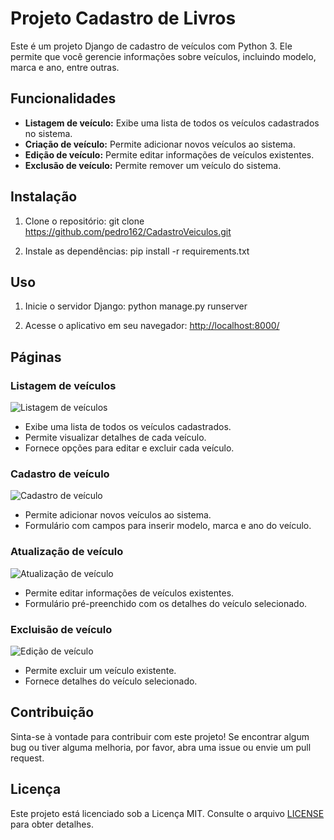 # Projeto Cadastro de Livros

Este é um projeto Django de cadastro de veículos com Python 3. Ele permite que você gerencie informações sobre veículos, incluindo modelo, marca e ano, entre outras.

## Funcionalidades

- **Listagem de veículo:** Exibe uma lista de todos os veículos cadastrados no sistema.
- **Criação de veículo:** Permite adicionar novos veículos ao sistema.
- **Edição de veículo:** Permite editar informações de veículos existentes.
- **Exclusão de veículo:** Permite remover um veículo do sistema.

## Instalação

1. Clone o repositório:
   git clone https://github.com/pedro162/CadastroVeiculos.git

2. Instale as dependências:
   pip install -r requirements.txt

## Uso

1. Inicie o servidor Django:
   python manage.py runserver

2. Acesse o aplicativo em seu navegador: [http://localhost:8000/](http://localhost:8000/)

## Páginas

### Listagem de veículos

![Listagem de veículos](./LivrariaProject/Resources/Images/home_screen_veicle_project.png)

- Exibe uma lista de todos os veículos cadastrados.
- Permite visualizar detalhes de cada veículo.
- Fornece opções para editar e excluir cada veículo.

### Cadastro de veículo

![Cadastro de veículo](./LivrariaProject/Resources/Images/create_update_screen_veicle_project.png)

- Permite adicionar novos veículos ao sistema.
- Formulário com campos para inserir modelo, marca e ano do veículo.

### Atualização de veículo

![Atualização de veículo](./LivrariaProject/Resources/Images/create_update_screen_veicle_project.png)

- Permite editar informações de veículos existentes.
- Formulário pré-preenchido com os detalhes do veículo selecionado.

### Excluisão de veículo

![Edição de veículo](./LivrariaProject/Resources/Images/delete_screen_veicle_project.png)

- Permite excluir um veículo existente.
- Fornece detalhes do veículo selecionado.

## Contribuição

Sinta-se à vontade para contribuir com este projeto! Se encontrar algum bug ou tiver alguma melhoria, por favor, abra uma issue ou envie um pull request.

## Licença

Este projeto está licenciado sob a Licença MIT. Consulte o arquivo [LICENSE](LICENSE) para obter detalhes.
